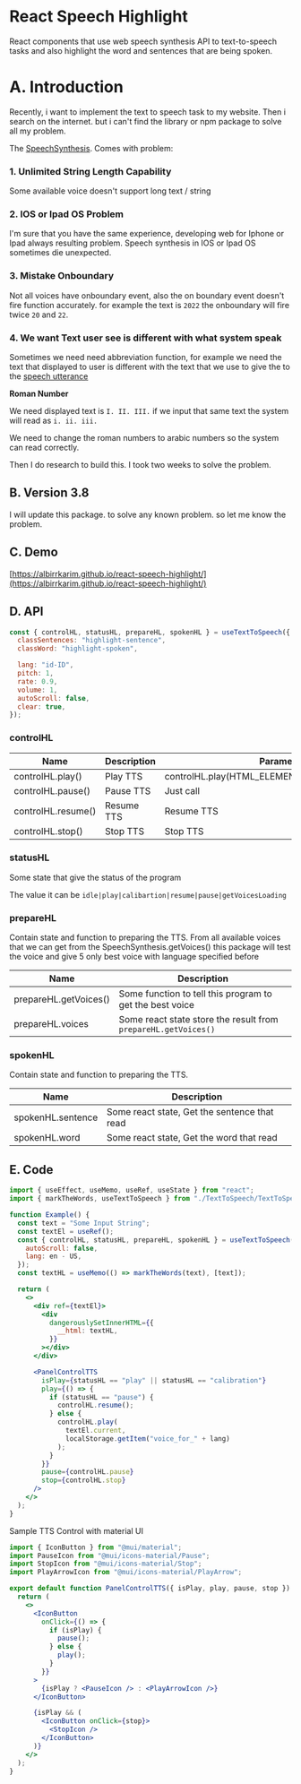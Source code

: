 # React Speech Highlight

React components that use web speech synthesis API to text-to-speech tasks and also highlight the word and sentences that are being spoken.

# A. Introduction

Recently, i want to implement the text to speech task to my website. Then i search on the internet. but i can't find the library or npm package to solve all my problem.

The [SpeechSynthesis](https://developer.mozilla.org/en-US/docs/Web/API/SpeechSynthesis). Comes with problem:

### 1. Unlimited String Length Capability

Some available voice doesn't support long text / string

### 2. IOS or Ipad OS Problem

I'm sure that you have the same experience, developing web for Iphone or Ipad always resulting problem. Speech synthesis in IOS or Ipad OS sometimes die unexpected.

### 3. Mistake Onboundary

Not all voices have onboundary event, also the on boundary event doesn't fire function accurately. for example the text is `2022` the onboundary will fire twice `20` and `22`.

### 4. We want Text user see is different with what system speak

Sometimes we need need abbreviation function, for example we need the text that displayed to user is different with the text that we use to give the to the [speech utterance](https://developer.mozilla.org/en-US/docs/Web/API/SpeechSynthesisUtterance/text)

**Roman Number**

We need displayed text is `I. II. III.` if we input that same text the system will read as `i. ii. iii.`

We need to change the roman numbers to arabic numbers so the system can read correctly.

Then I do research to build this. I took two weeks to solve the problem.

## B. Version 3.8

I will update this package. to solve any known problem. so let me know the problem.

## C. Demo

[https://albirrkarim.github.io/react-speech-highlight/](https://albirrkarim.github.io/react-speech-highlight/)

## D. API

```jsx
const { controlHL, statusHL, prepareHL, spokenHL } = useTextToSpeech({
  classSentences: "highlight-sentence",
  classWord: "highlight-spoken",

  lang: "id-ID",
  pitch: 1,
  rate: 0.9,
  volume: 1,
  autoScroll: false,
  clear: true,
});
```

### controlHL

| Name               | Description | Parameter                                         |
| ------------------ | ----------- | ------------------------------------------------- |
| controlHL.play()   | Play TTS    | controlHL.play(HTML_ELEMENT,VoiceURI,callbackEnd) |
| controlHL.pause()  | Pause TTS   | Just call                                         |
| controlHL.resume() | Resume TTS  | Resume TTS                                        |
| controlHL.stop()   | Stop TTS    | Stop TTS                                          |

### statusHL

Some state that give the status of the program

The value it can be `idle|play|calibartion|resume|pause|getVoicesLoading`

### prepareHL

Contain state and function to preparing the TTS. From all available voices that we can get from the SpeechSynthesis.getVoices() this package will test the voice and give 5 only best voice with language specified before

| Name                  | Description                                                    |
| --------------------- | -------------------------------------------------------------- |
| prepareHL.getVoices() | Some function to tell this program to get the best voice       |
| prepareHL.voices      | Some react state store the result from `prepareHL.getVoices()` |

### spokenHL

Contain state and function to preparing the TTS.

| Name              | Description                                  |
| ----------------- | -------------------------------------------- |
| spokenHL.sentence | Some react state, Get the sentence that read |
| spokenHL.word     | Some react state, Get the word that read     |

## E. Code

```jsx
import { useEffect, useMemo, useRef, useState } from "react";
import { markTheWords, useTextToSpeech } from "./TextToSpeech/TextToSpeech";

function Example() {
  const text = "Some Input String";
  const textEl = useRef();
  const { controlHL, statusHL, prepareHL, spokenHL } = useTextToSpeech({
    autoScroll: false,
    lang: en - US,
  });
  const textHL = useMemo(() => markTheWords(text), [text]);

  return (
    <>
      <div ref={textEl}>
        <div
          dangerouslySetInnerHTML={{
            __html: textHL,
          }}
        ></div>
      </div>

      <PanelControlTTS
        isPlay={statusHL == "play" || statusHL == "calibration"}
        play={() => {
          if (statusHL == "pause") {
            controlHL.resume();
          } else {
            controlHL.play(
              textEl.current,
              localStorage.getItem("voice_for_" + lang)
            );
          }
        }}
        pause={controlHL.pause}
        stop={controlHL.stop}
      />
    </>
  );
}
```

Sample TTS Control with material UI

```jsx
import { IconButton } from "@mui/material";
import PauseIcon from "@mui/icons-material/Pause";
import StopIcon from "@mui/icons-material/Stop";
import PlayArrowIcon from "@mui/icons-material/PlayArrow";

export default function PanelControlTTS({ isPlay, play, pause, stop }) {
  return (
    <>
      <IconButton
        onClick={() => {
          if (isPlay) {
            pause();
          } else {
            play();
          }
        }}
      >
        {isPlay ? <PauseIcon /> : <PlayArrowIcon />}
      </IconButton>

      {isPlay && (
        <IconButton onClick={stop}>
          <StopIcon />
        </IconButton>
      )}
    </>
  );
}
```
